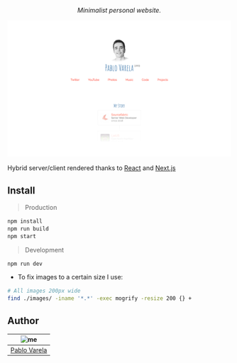 <p align="center"><i>Minimalist personal website.</i></p>

![screenshot](https://github.com/pablopunk/art/raw/master/pablo.life/screenshot.png)

Hybrid server/client rendered thanks to [React](https://facebook.github.io/react/) and [Next.js](https://github.com/zeit/next.js)

## Install

> Production

```sh
npm install
npm run build
npm start
```

> Development

```sh
npm run dev
```

* To fix images to a certain size I use:

```bash
# All images 200px wide
find ./images/ -iname '*.*' -exec mogrify -resize 200 {} +
```

## Author

| ![me](https://www.gravatar.com/avatar/fa50aeff0ddd6e63273a068b04353d9d?s=100) |
| ----------------------------------------------------------------------------- |
| [Pablo Varela](http://pablo.life)                                             |
